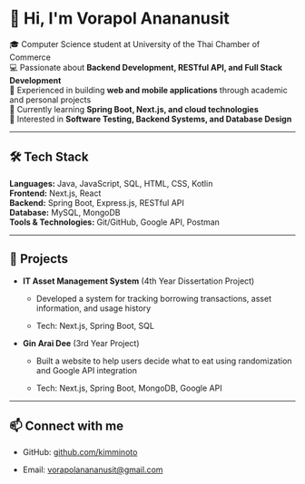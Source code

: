 
# 👋 Hi, I'm Vorapol Anananusit

🎓 Computer Science student at University of the Thai Chamber of Commerce  
💻 Passionate about **Backend Development, RESTful API, and Full Stack Development**  
🚀 Experienced in building **web and mobile applications** through academic and personal projects  
🌱 Currently learning **Spring Boot, Next.js, and cloud technologies**  
📌 Interested in **Software Testing, Backend Systems, and Database Design**

----------

## 🛠️ Tech Stack

**Languages:** Java, JavaScript, SQL, HTML, CSS, Kotlin  
**Frontend:** Next.js, React  
**Backend:** Spring Boot, Express.js, RESTful API  
**Database:** MySQL, MongoDB  
**Tools & Technologies:** Git/GitHub, Google API, Postman

----------

## 📂 Projects

-   **IT Asset Management System** (4th Year Dissertation Project)
    
    -   Developed a system for tracking borrowing transactions, asset information, and usage history
        
    -   Tech: Next.js, Spring Boot, SQL
        
-   **Gin Arai Dee** (3rd Year Project)
    
    -   Built a website to help users decide what to eat using randomization and Google API integration
        
    -   Tech: Next.js, Spring Boot, MongoDB, Google API
        

----------

## 📫 Connect with me

-   GitHub: [github.com/kimminoto](https://github.com/kimminoto)
    
-   Email: vorapolanananusit@gmail.com





